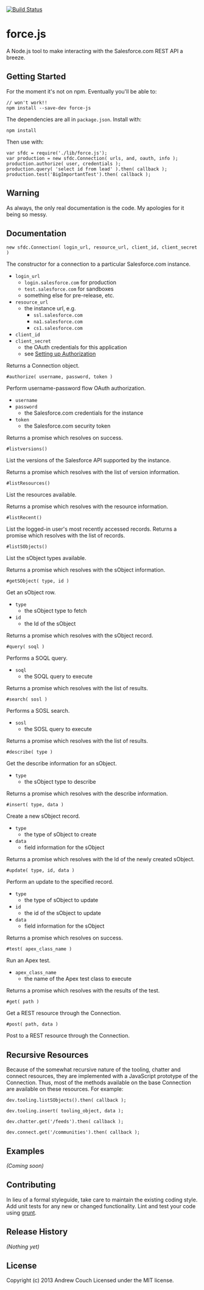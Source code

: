 [![Build Status](https://travis-ci.org/couchand/force.js.png?branch=master)](https://travis-ci.org/couchand/force.js)

force.js
========

A Node.js tool to make interacting with the Salesforce.com
REST API a breeze.

Getting Started
---------------

For the moment it's not on npm.  Eventually you'll be able to:

	// won't work!!
	npm install --save-dev force-js

The dependencies are all in `package.json`. Install with:

	npm install

Then use with:

	var sfdc = require('./lib/force.js');
	var production = new sfdc.Connection( urls, and, oauth, info );
	production.authorize( user, credentials );
	production.query( 'select id from lead' ).then( callback );
	production.test('BigImportantTest').then( callback );

Warning
-------

As always, the only real documentation is the code.
My apologies for it being so messy.

Documentation
-------------

	new sfdc.Connection( login_url, resource_url, client_id, client_secret )

The constructor for a connection to a particular
Salesforce.com instance.

 * `login_url`
   * `login.salesforce.com` for production
   * `test.salesforce.com` for sandboxes
   * something else for pre-release, etc.
 * `resource_url`
   * the instance url, e.g.
     * `ssl.salesforce.com`
     * `na1.salesforce.com`
     * `cs1.salesforce.com`
 * `client_id`
 * `client_secret`
   * the OAuth credentials for this application
   * see [Setting up Authorization]()

Returns a Connection object.

	#authorize( username, password, token )

Perform username-password flow OAuth authorization.

 * `username`
 * `password`
   * the Salesforce.com credentials for the instance
 * `token`
   * the Salesforce.com security token

Returns a promise which resolves on success.

	#listversions()

List the versions of the Salesforce API supported by the
instance.

Returns a promise which resolves with the list of version
information.

	#listResources()

List the resources available.

Returns a promise which resolves with the resource
information.

	#listRecent()

List the logged-in user's most recently accessed records.
Returns a promise which resolves with the list of records.

	#listSObjects()

List the sObject types available.

Returns a promise which resolves with the sObject
information.

	#getSObject( type, id )

Get an sObject row.

 * `type`
   * the sObject type to fetch
 * `id`
   * the Id of the sObject

Returns a promise which resolves with the sObject record.

	#query( soql )

Performs a SOQL query.

 * `soql`
   * the SOQL query to execute

Returns a promise which resolves with the list of results.

	#search( sosl )

Performs a SOSL search.

 * `sosl`
   * the SOSL query to execute

Returns a promise which resolves with the list of results.

	#describe( type )

Get the describe information for an sObject.

 * `type`
   * the sObject type to describe

Returns a promise which resolves with the describe
information.

	#insert( type, data )

Create a new sObject record.

 * `type`
   * the type of sObject to create
 * `data`
   * field information for the sObject

Returns a promise which resolves with the Id of the newly
created sObject.

	#update( type, id, data )

Perform an update to the specified record.

 * `type`
   * the type of sObject to update
 * `id`
   * the id of the sObject to update
 * `data`
   * field information for the sObject

Returns a promise which resolves on success.

	#test( apex_class_name )

Run an Apex test.

 * `apex_class_name`
   * the name of the Apex test class to execute

Returns a promise which resolves with the results of the
test.

	#get( path )

Get a REST resource through the Connection.

	#post( path, data )

Post to a REST resource through the Connection.

Recursive Resources
-------------------

Because of the somewhat recursive nature of the tooling,
chatter and connect resources, they are implemented with a
JavaScript prototype of the Connection.  Thus, most of the
methods available on the base Connection are available on
these resources.  For example:

	dev.tooling.listSObjects().then( callback );

	dev.tooling.insert( tooling_object, data );

	dev.chatter.get('/feeds').then( callback );

	dev.connect.get('/communities').then( callback );

Examples
--------

_(Coming soon)_

Contributing
------------

In lieu of a formal styleguide, take care to maintain the existing coding style. Add unit tests for any new or changed functionality. Lint and test your code using [grunt](https://github.com/gruntjs/grunt).

Release History
---------------

_(Nothing yet)_

License
-------

Copyright (c) 2013 Andrew Couch
Licensed under the MIT license.
